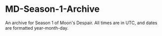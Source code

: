 # MD-Season-1-Archive
An archive for Season 1 of Moon's Despair. All times are in UTC, and dates are formatted year-month-day.
